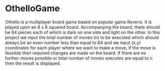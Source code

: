# OthelloGame
Othello is a multiplayer board game based on popular game Reversi. It is played upon an 8 x 8 squared board. Accompanying the board, there should be 64 pieces each of which is dark on one side and light on the other.
In this project we input the total number of moves (n) to be executed which should always be an even number less than equal to 64 and we input  (x,y) coordinates for each player where we want to make a move, if the move is feasible then required changes are made on the board.
If there are no further moves possible or total number of moves executes are equal to n then the result is displayed. 
